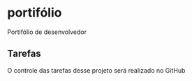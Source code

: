 # portifólio
Portifólio de desenvolvedor

## Tarefas

O controle das tarefas desse projeto será realizado no GitHub